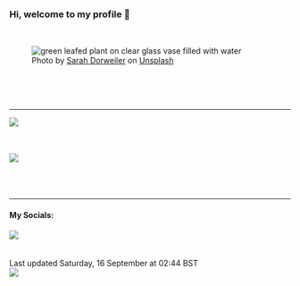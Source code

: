 <h3>Hi, welcome to my profile 👋</h3>

<br />
<figure>
  <img
    src="https://images.unsplash.com/photo-1487700160041-babef9c3cb55?crop=entropy&cs=tinysrgb&fit=max&fm=jpg&ixid=M3wyNzQ3MDB8MHwxfHJhbmRvbXx8fHx8fHx8fDE2OTQ4MjU1NTN8&ixlib=rb-4.0.3&q=80&w=1080&auto=format"
    alt="green leafed plant on clear glass vase filled with water" 
  />
  <figcaption>Photo by <a
    href="https://unsplash.com/@sarahdorweiler?utm_source=Profile%20readme&utm_medium=referral">Sarah Dorweiler</a> on <a
    href="https://unsplash.com/?utm_source=Profile%20readme&utm_medium=referral">Unsplash</a></figcaption>
</figure>




  <br /><br /><br />

<hr />
<img
  src="https://github-readme-stats.vercel.app/api?username=shanelucy&show_icons=true&theme=calm"
/>
<br /><br /><br />

<img 
  src="https://github-readme-stats.vercel.app/api/top-langs/?username=shanelucy&theme=calm"
/>
<br /><br /><br /><br />
<hr />
<h4>My Socials:</h4>
<a href="https://uk.linkedin.com/in/shane-lucy-4735b616a">
  <img
    src="https://img.shields.io/badge/linkedin%20-%230077B5.svg?&style=for-the-badge&logo=linkedin&logoColor=white"
  />
</a>
<br /><br /><br />
Last updated Saturday, 16 September at 02:44 BST
<br />
<img
  src="https://github.com/ShaneLucy/ShaneLucy/workflows/README%20build/badge.svg"
/>
